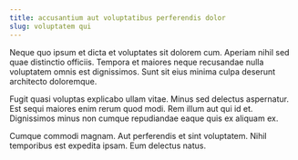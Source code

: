 ```yaml
---
title: accusantium aut voluptatibus perferendis dolor
slug: voluptatem qui
---
```


Neque quo ipsum et dicta et voluptates sit dolorem cum. Aperiam nihil sed quae distinctio officiis. Tempora et maiores neque recusandae nulla voluptatem omnis est dignissimos. Sunt sit eius minima culpa deserunt architecto doloremque.

Fugit quasi voluptas explicabo ullam vitae. Minus sed delectus aspernatur. Est sequi maiores enim rerum quod modi. Rem illum aut qui id et. Dignissimos minus non cumque repudiandae eaque quis ex aliquam ex.

Cumque commodi magnam. Aut perferendis et sint voluptatem. Nihil temporibus est expedita ipsam. Eum delectus natus.
